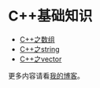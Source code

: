 # C++基础知识

- [C++之数组](https://suyuanliu.github.io/2018/11/09/C-Arr/)
- [C++之string](https://suyuanliu.github.io/2018/11/07/C-String/)
- [C++之vector](https://suyuanliu.github.io/2018/11/09/C-Vector/)


更多内容请看[我的博客](https://suyuanliu.github.io/)。